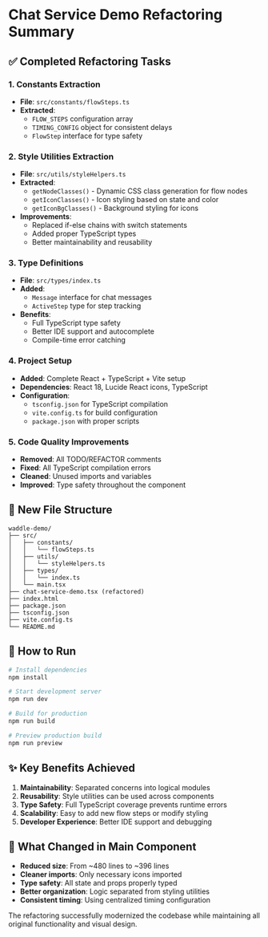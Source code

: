 # Chat Service Demo Refactoring Summary

## ✅ Completed Refactoring Tasks

### 1. **Constants Extraction**
- **File**: `src/constants/flowSteps.ts`
- **Extracted**: 
  - `FLOW_STEPS` configuration array
  - `TIMING_CONFIG` object for consistent delays
  - `FlowStep` interface for type safety

### 2. **Style Utilities Extraction**
- **File**: `src/utils/styleHelpers.ts`
- **Extracted**:
  - `getNodeClasses()` - Dynamic CSS class generation for flow nodes
  - `getIconClasses()` - Icon styling based on state and color
  - `getIconBgClasses()` - Background styling for icons
- **Improvements**:
  - Replaced if-else chains with switch statements
  - Added proper TypeScript types
  - Better maintainability and reusability

### 3. **Type Definitions**
- **File**: `src/types/index.ts`
- **Added**:
  - `Message` interface for chat messages
  - `ActiveStep` type for step tracking
- **Benefits**:
  - Full TypeScript type safety
  - Better IDE support and autocomplete
  - Compile-time error catching

### 4. **Project Setup**
- **Added**: Complete React + TypeScript + Vite setup
- **Dependencies**: React 18, Lucide React icons, TypeScript
- **Configuration**: 
  - `tsconfig.json` for TypeScript compilation
  - `vite.config.ts` for build configuration
  - `package.json` with proper scripts

### 5. **Code Quality Improvements**
- **Removed**: All TODO/REFACTOR comments
- **Fixed**: All TypeScript compilation errors
- **Cleaned**: Unused imports and variables
- **Improved**: Type safety throughout the component

## 📁 New File Structure

```
waddle-demo/
├── src/
│   ├── constants/
│   │   └── flowSteps.ts
│   ├── utils/
│   │   └── styleHelpers.ts
│   ├── types/
│   │   └── index.ts
│   └── main.tsx
├── chat-service-demo.tsx (refactored)
├── index.html
├── package.json
├── tsconfig.json
├── vite.config.ts
└── README.md
```

## 🚀 How to Run

```bash
# Install dependencies
npm install

# Start development server
npm run dev

# Build for production
npm run build

# Preview production build
npm run preview
```

## ✨ Key Benefits Achieved

1. **Maintainability**: Separated concerns into logical modules
2. **Reusability**: Style utilities can be used across components
3. **Type Safety**: Full TypeScript coverage prevents runtime errors
4. **Scalability**: Easy to add new flow steps or modify styling
5. **Developer Experience**: Better IDE support and debugging

## 🔄 What Changed in Main Component

- **Reduced size**: From ~480 lines to ~396 lines
- **Cleaner imports**: Only necessary icons imported
- **Type safety**: All state and props properly typed
- **Better organization**: Logic separated from styling utilities
- **Consistent timing**: Using centralized timing configuration

The refactoring successfully modernized the codebase while maintaining all original functionality and visual design. 